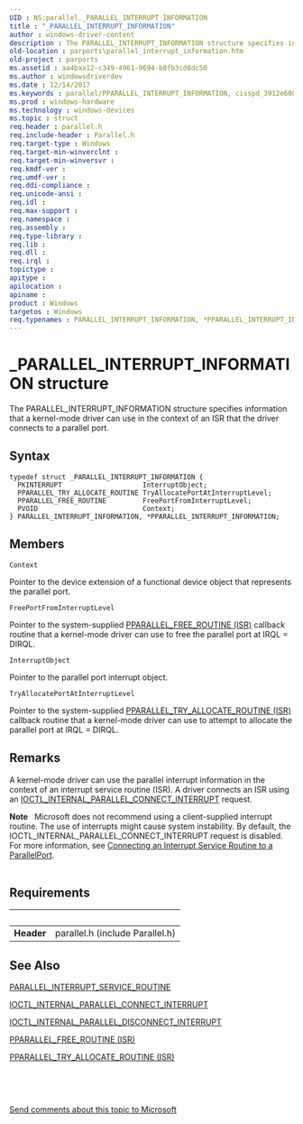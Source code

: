 ```yaml
---
UID : NS:parallel._PARALLEL_INTERRUPT_INFORMATION
title : "_PARALLEL_INTERRUPT_INFORMATION"
author : windows-driver-content
description : The PARALLEL_INTERRUPT_INFORMATION structure specifies information that a kernel-mode driver can use in the context of an ISR that the driver connects to a parallel port.
old-location : parports\parallel_interrupt_information.htm
old-project : parports
ms.assetid : aa4baa12-c349-4961-9694-b8fb3cd8dc50
ms.author : windowsdriverdev
ms.date : 12/14/2017
ms.keywords : parallel/PPARALLEL_INTERRUPT_INFORMATION, cisspd_3912e608-5549-4b0a-a48d-fdc34af7bc04.xml, parports.parallel_interrupt_information, *PPARALLEL_INTERRUPT_INFORMATION, _PARALLEL_INTERRUPT_INFORMATION, PARALLEL_INTERRUPT_INFORMATION structure [Parallel Ports], PPARALLEL_INTERRUPT_INFORMATION structure pointer [Parallel Ports], PPARALLEL_INTERRUPT_INFORMATION, PARALLEL_INTERRUPT_INFORMATION, parallel/PARALLEL_INTERRUPT_INFORMATION
ms.prod : windows-hardware
ms.technology : windows-devices
ms.topic : struct
req.header : parallel.h
req.include-header : Parallel.h
req.target-type : Windows
req.target-min-winverclnt : 
req.target-min-winversvr : 
req.kmdf-ver : 
req.umdf-ver : 
req.ddi-compliance : 
req.unicode-ansi : 
req.idl : 
req.max-support : 
req.namespace : 
req.assembly : 
req.type-library : 
req.lib : 
req.dll : 
req.irql : 
topictype : 
apitype : 
apilocation : 
apiname : 
product : Windows
targetos : Windows
req.typenames : PARALLEL_INTERRUPT_INFORMATION, *PPARALLEL_INTERRUPT_INFORMATION
---
```


# _PARALLEL_INTERRUPT_INFORMATION structure
The PARALLEL_INTERRUPT_INFORMATION structure specifies information that a kernel-mode driver can use in the context of an ISR that the driver connects to a parallel port.

## Syntax
````
typedef struct _PARALLEL_INTERRUPT_INFORMATION {
  PKINTERRUPT                    InterruptObject;
  PPARALLEL_TRY_ALLOCATE_ROUTINE TryAllocatePortAtInterruptLevel;
  PPARALLEL_FREE_ROUTINE         FreePortFromInterruptLevel;
  PVOID                          Context;
} PARALLEL_INTERRUPT_INFORMATION, *PPARALLEL_INTERRUPT_INFORMATION;
````

## Members


`Context`

Pointer to the device extension of a functional device object that represents the parallel port.

`FreePortFromInterruptLevel`

Pointer to the system-supplied <a href="..\parallel\nc-parallel-pparallel_free_routine.md">PPARALLEL_FREE_ROUTINE (ISR)</a> callback routine that a kernel-mode driver can use to free the parallel port at IRQL = DIRQL.

`InterruptObject`

Pointer to the parallel port interrupt object.

`TryAllocatePortAtInterruptLevel`

Pointer to the system-supplied <a href="..\parallel\nc-parallel-pparallel_try_allocate_routine.md">PPARALLEL_TRY_ALLOCATE_ROUTINE (ISR)</a> callback routine that a kernel-mode driver can use to attempt to allocate the parallel port at IRQL = DIRQL.

## Remarks
A kernel-mode driver can use the parallel interrupt information in the context of an interrupt service routine (ISR). A driver connects an ISR using an <a href="..\parallel\ni-parallel-ioctl_internal_parallel_connect_interrupt.md">IOCTL_INTERNAL_PARALLEL_CONNECT_INTERRUPT</a> request.
<div class="alert"><b>Note</b>    Microsoft does not recommend using a client-supplied interrupt routine. The use of interrupts might cause system instability. By default, the IOCTL_INTERNAL_PARALLEL_CONNECT_INTERRUPT request is disabled. For more information, see <a href="https://msdn.microsoft.com/62d3a388-6de6-4019-ab95-56b5e96d0891">Connecting an Interrupt Service Routine to a ParallelPort</a>.</div><div> </div>

## Requirements
| &nbsp; | &nbsp; |
| ---- |:---- |
| **Header** | parallel.h (include Parallel.h) |

## See Also

<a href="..\parallel\ns-parallel-_parallel_interrupt_service_routine.md">PARALLEL_INTERRUPT_SERVICE_ROUTINE</a>

<a href="..\parallel\ni-parallel-ioctl_internal_parallel_connect_interrupt.md">IOCTL_INTERNAL_PARALLEL_CONNECT_INTERRUPT</a>

<a href="..\parallel\ni-parallel-ioctl_internal_parallel_disconnect_interrupt.md">IOCTL_INTERNAL_PARALLEL_DISCONNECT_INTERRUPT</a>

<a href="..\parallel\nc-parallel-pparallel_free_routine.md">PPARALLEL_FREE_ROUTINE (ISR)</a>

<a href="..\parallel\nc-parallel-pparallel_try_allocate_routine.md">PPARALLEL_TRY_ALLOCATE_ROUTINE (ISR)</a>

 

 

<a href="mailto:wsddocfb@microsoft.com?subject=Documentation%20feedback [parports\parports]:%20PARALLEL_INTERRUPT_INFORMATION structure%20 RELEASE:%20(12/14/2017)&amp;body=%0A%0APRIVACY STATEMENT%0A%0AWe use your feedback to improve the documentation. We don't use your email address for any other purpose, and we'll remove your email address from our system after the issue that you're reporting is fixed. While we're working to fix this issue, we might send you an email message to ask for more info. Later, we might also send you an email message to let you know that we've addressed your feedback.%0A%0AFor more info about Microsoft's privacy policy, see http://privacy.microsoft.com/en-us/default.aspx." title="Send comments about this topic to Microsoft">Send comments about this topic to Microsoft</a>